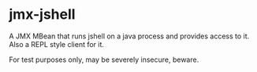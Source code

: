 # jmx-jshell
A JMX MBean that runs jshell on a java process and provides access to it.
Also a REPL style client for it.

For test purposes only, may be severely insecure, beware.